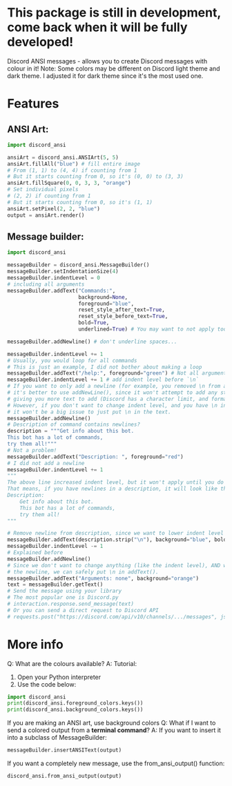 This package is still in development, come back when it will be fully developed!
================================================================================

Discord ANSI messages - allows you to create Discord messages with colour in it!
Note: Some colors may be different on Discord light theme and dark theme. I adjusted it for dark theme since it's the most used one.
# Features
## ANSI Art:
```py
import discord_ansi

ansiArt = discord_ansi.ANSIArt(5, 5)
ansiArt.fillAll("blue") # fill entire image
# From (1, 1) to (4, 4) if counting from 1
# But it starts counting from 0, so it's (0, 0) to (3, 3)
ansiArt.fillSquare(0, 0, 3, 3, "orange")
# Set individual pixels
# (2, 2) if counting from 1
# But it starts counting from 0, so it's (1, 1)
ansiArt.setPixel(2, 2, "blue")
output = ansiArt.render()
```
## Message builder:
```py
import discord_ansi

messageBuilder = discord_ansi.MessageBuilder()
messageBuilder.setIndentationSize(4)
messageBuilder.indentLevel = 0
# including all arguments
messageBuilder.addText("Commands:",
                       background=None,
                       foreground="blue",
                       reset_style_after_text=True,
                       reset_style_before_text=True,
                       bold=True,
                       underlined=True) # You may want to not apply too much styles or it won't look good

messageBuilder.addNewline() # don't underline spaces...

messageBuilder.indentLevel += 1
# Usually, you would loop for all commands
# This is just an example, I did not bother about making a loop
messageBuilder.addText("/help:", foreground="green") # Not all arguments are required
messageBuilder.indentLevel += 1 # add indent level before `\n`
# If you want to only add a newline (for example, you removed \n from addText() and lowered indent level before adding a newline),
# it's better to use addNewLine(), since it won't attempt to add any styles,
# giving you more text to add (Discord has a character limit, and formatting counts against it).
# However, if you don't want to change indent level, and you have \n in an addText() call **with some text other than newlines**,
# it won't be a big issue to just put \n in the text.
messageBuilder.addNewline()
# Description of command contains newlines?
description = """Get info about this bot.
This bot has a lot of commands,
try them all!"""
# Not a problem!
messageBuilder.addText("Description: ", foreground="red")
# I did not add a newline
messageBuilder.indentLevel += 1
"""
The above line increased indent level, but it won't apply until you do a newline (\n)
That means, if you have newlines in a description, it will look like this:
Description:
    Get info about this bot.
    This bot has a lot of commands,
    try them all!
"""

# Remove newline from description, since we want to lower indent level before putting a new line
messageBuilder.addText(description.strip("\n"), background="blue", bold=True)
messageBuilder.indentLevel -= 1
# Explained before
messageBuilder.addNewline()
# Since we don't want to change anything (like the indent level), AND we have text **before** or **after**
# the newline, we can safely put \n in addText().
messageBuilder.addText("Arguments: none", background="orange")
text = messageBuilder.getText()
# Send the message using your library
# The most popular one is Discord.py
# interaction.response.send_message(text)
# Or you can send a direct request to Discord API
# requests.post("https://discord.com/api/v10/channels/.../messages", json=dict(content=text), headers=dict(authorization="Bot <token>"))
```
# More info
Q: What are the colours available?
A: Tutorial:
1. Open your Python interpreter
2. Use the code below:
```py
import discord_ansi
print(discord_ansi.foreground_colors.keys())
print(discord_ansi.background_colors.keys())
```
If you are making an ANSI art, use background colors
Q: What if I want to send a colored output from a **terminal command**?
A: If you want to insert it into a subclass of MessageBuilder:
```py
messageBuilder.insertANSIText(output)
```
If you want a completely new message, use the from_ansi_output() function:
```py
discord_ansi.from_ansi_output(output)
```

